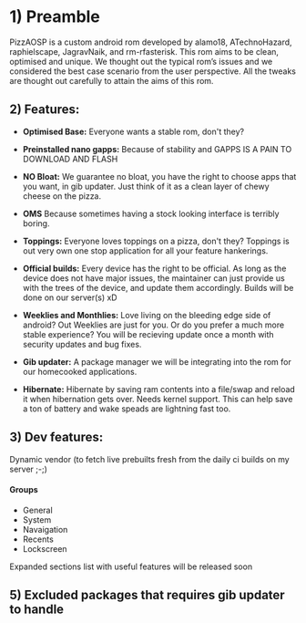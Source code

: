 # 1) Preamble

PizzAOSP is a custom android rom developed by alamo18, ATechnoHazard, raphielscape, JagravNaik, and rm-rfasterisk. This rom aims to be clean, optimised and unique. We thought out the typical rom’s issues and we considered the best case scenario from the user perspective. All the tweaks are thought out carefully to attain the aims of this rom.

## 2) Features:

- **Optimised Base:** 
    Everyone wants a stable rom, don't they?
    
- **Preinstalled nano gapps:**
    Because of stability and GAPPS IS A PAIN TO DOWNLOAD AND FLASH
    
- **NO Bloat:**
    We guarantee no bloat, you have the right to choose apps that you want, in gib updater. Just think of it as a clean layer
    of chewy cheese on the pizza.
    
- **OMS**
    Because sometimes having a stock looking interface is terribly boring. 
    
- **Toppings:**
    Everyone loves toppings on a pizza, don't they? Toppings is out very own one stop application for all your feature
    hankerings.
    
- **Official builds:**
    Every device has the right to be official. As long as the device does not have major issues, the maintainer can just
    provide us with the trees of the device, and update them accordingly. Builds will be done on our server(s) xD
    
- **Weeklies and Monthlies:**
    Love living on the bleeding edge side of android? Out Weeklies are just for you. Or do you prefer a much more stable 
    experience? You will be recieving update once a month with security updates and bug fixes.
    
- **Gib updater:**
    A package manager we will be integrating into the rom for our homecooked applications.
    
- **Hibernate:**
    Hibernate by saving ram contents into a file/swap and reload it when hibernation gets over. Needs kernel support. This can help save     a ton of battery and wake speads are lightning fast too.

## 3) Dev features:
Dynamic vendor (to fetch live prebuilts fresh from the daily ci builds on my server ;-;)

#### Groups
- General
- System
- Navaigation
- Recents
- Lockscreen

Expanded sections list with useful features will be released soon

## 5) Excluded packages that requires gib updater to handle
